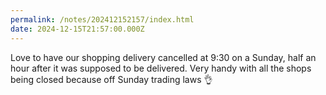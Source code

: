 ```yaml
---
permalink: /notes/202412152157/index.html
date: 2024-12-15T21:57:00.000Z
---
```


Love to have our shopping delivery cancelled at 9:30 on a Sunday, half an hour after it was supposed to be delivered. Very handy with all the shops being closed because off Sunday trading laws 👌